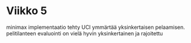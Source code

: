 # Viikko 5
minimax implementaatio tehty UCI ymmärtää yksinkertaisen pelaamisen. pelitilanteen evaluointi on vielä hyvin yksinkertainen ja rajoitettu 